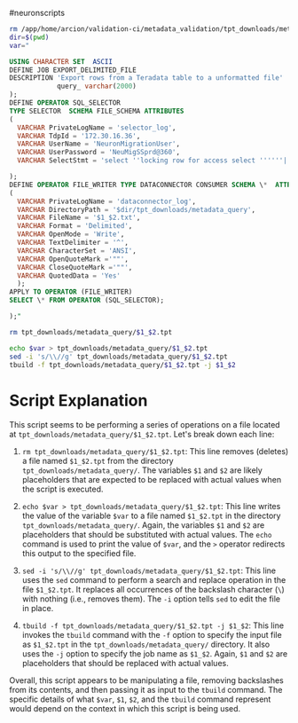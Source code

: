 #neuronscripts
```sh
rm /app/home/arcion/validation-ci/metadata_validation/tpt_downloads/metadata_query/$1_$2.txt
dir=$(pwd)
var="
```
```sql
USING CHARACTER SET  ASCII
DEFINE JOB EXPORT_DELIMITED_FILE
DESCRIPTION 'Export rows from a Teradata table to a unformatted file'  (  DEFINE SCHEMA FILE_SCHEMA  (
            query_ varchar(2000)
);
DEFINE OPERATOR SQL_SELECTOR
TYPE SELECTOR  SCHEMA FILE_SCHEMA ATTRIBUTES
(
  VARCHAR PrivateLogName = 'selector_log',
  VARCHAR TdpId = '172.30.16.36',
  VARCHAR UserName = 'NeuronMigrationUser',
  VARCHAR UserPassword = 'NeuMigSSprd@360',
  VARCHAR SelectStmt = 'select ''locking row for access select ''''''|| DatabaseName ||'''''' db_name,''''''|| TableName || '''''' table_name,''''''|| ColumnName ||'''''' column_name, cast(count(distinct('' ||ColumnName || '')) as varchar(500)),cast(''|| case when COLUMNTYPE in (''DECIMAL'') then ''sum('' || ColumnName||'')'' else ''0'' end ||'' as varchar(500)) sum_value from ''|| case when DatabaseName = ''NeuronDWH'' then ''NeuronDWH_DirtyRead_V'' else DatabaseName end ||''.''||TableName ||'';'' query_ from ( select DatabaseName, TableName,ColumnName, CASE WHEN COLUMNTYPE=''CF'' THEN ''CHAR'' WHEN COLUMNTYPE=''CV'' THEN ''VARCHAR'' WHEN COLUMNTYPE=''D'' THEN ''DECIMAL'' WHEN COLUMNTYPE=''TS'' THEN ''TIMESTAMP'' WHEN COLUMNTYPE=''I'' THEN ''INTEGER'' WHEN COLUMNTYPE=''I2'' THEN ''SMALLINT'' WHEN COLUMNTYPE=''DA'' THEN ''DATE'' END AS COLUMNTYPE from dbc.columnsv where upper(DatabaseName) = upper(''$1'') and upper(TableName) = upper(''$2'') and upper(ColumnName) not like ''%ID%'' and upper(ColumnName) not like ''%VRSNO%'' and COLUMNTYPE<>''TS'') oo;'

);
DEFINE OPERATOR FILE_WRITER TYPE DATACONNECTOR CONSUMER SCHEMA \*  ATTRIBUTES
(
  VARCHAR PrivateLogName = 'dataconnector_log',
  VARCHAR DirectoryPath = '$dir/tpt_downloads/metadata_query',
  VARCHAR FileName = '$1_$2.txt',
  VARCHAR Format = 'Delimited',
  VARCHAR OpenMode = 'Write',
  VARCHAR TextDelimiter = '^',
  VARCHAR CharacterSet = 'ANSI',
  VARCHAR OpenQuoteMark ='""',
  VARCHAR CloseQuoteMark ='""',
  VARCHAR QuotedData = 'Yes'
  );
APPLY TO OPERATOR (FILE_WRITER)
SELECT \* FROM OPERATOR (SQL_SELECTOR);

);"
```

```sh
rm tpt_downloads/metadata_query/$1_$2.tpt

echo $var > tpt_downloads/metadata_query/$1_$2.tpt
sed -i 's/\\//g' tpt_downloads/metadata_query/$1_$2.tpt
tbuild -f tpt_downloads/metadata_query/$1_$2.tpt -j $1_$2
```
# Script Explanation
This script seems to be performing a series of operations on a file located at `tpt_downloads/metadata_query/$1_$2.tpt`. Let's break down each line:

1. `rm tpt_downloads/metadata_query/$1_$2.tpt`: This line removes (deletes) a file named `$1_$2.tpt` from the directory `tpt_downloads/metadata_query/`. The variables `$1` and `$2` are likely placeholders that are expected to be replaced with actual values when the script is executed.

2. `echo $var > tpt_downloads/metadata_query/$1_$2.tpt`: This line writes the value of the variable `$var` to a file named `$1_$2.tpt` in the directory `tpt_downloads/metadata_query/`. Again, the variables `$1` and `$2` are placeholders that should be substituted with actual values. The `echo` command is used to print the value of `$var`, and the `>` operator redirects this output to the specified file.

3. `sed -i 's/\\//g' tpt_downloads/metadata_query/$1_$2.tpt`: This line uses the `sed` command to perform a search and replace operation in the file `$1_$2.tpt`. It replaces all occurrences of the backslash character (`\`) with nothing (i.e., removes them). The `-i` option tells `sed` to edit the file in place.

4. `tbuild -f tpt_downloads/metadata_query/$1_$2.tpt -j $1_$2`: This line invokes the `tbuild` command with the `-f` option to specify the input file as `$1_$2.tpt` in the `tpt_downloads/metadata_query/` directory. It also uses the `-j` option to specify the job name as `$1_$2`. Again, `$1` and `$2` are placeholders that should be replaced with actual values.

Overall, this script appears to be manipulating a file, removing backslashes from its contents, and then passing it as input to the `tbuild` command. The specific details of what `$var`, `$1`, `$2`, and the `tbuild` command represent would depend on the context in which this script is being used.